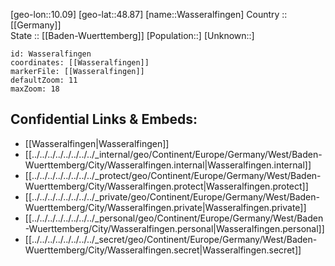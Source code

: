 ﻿---
location: [48.87,10.09] 
mapzoom: [7,12] 
mapmarker: city 
type: City
tags:
- geo/City


SpocWebEntityId: 35464
isDeleted: false
confidential: public

---
[geo-lon::10.09] 
[geo-lat::48.87] 
[name::Wasseralfingen] 
Country :: [[Germany]]  
State :: [[Baden-Wuerttemberg]] 
[Population::] 
[Unknown::] 


```leaflet
id: Wasseralfingen
coordinates: [[Wasseralfingen]] 
markerFile: [[Wasseralfingen]] 
defaultZoom: 11 
maxZoom: 18
```


## Confidential Links & Embeds: 
- [[Wasseralfingen|Wasseralfingen]]  
- [[../../../../../../../../_internal/geo/Continent/Europe/Germany/West/Baden-Wuerttemberg/City/Wasseralfingen.internal|Wasseralfingen.internal]] 
- [[../../../../../../../../_protect/geo/Continent/Europe/Germany/West/Baden-Wuerttemberg/City/Wasseralfingen.protect|Wasseralfingen.protect]] 
- [[../../../../../../../../_private/geo/Continent/Europe/Germany/West/Baden-Wuerttemberg/City/Wasseralfingen.private|Wasseralfingen.private]] 
- [[../../../../../../../../_personal/geo/Continent/Europe/Germany/West/Baden-Wuerttemberg/City/Wasseralfingen.personal|Wasseralfingen.personal]] 
- [[../../../../../../../../_secret/geo/Continent/Europe/Germany/West/Baden-Wuerttemberg/City/Wasseralfingen.secret|Wasseralfingen.secret]] 
